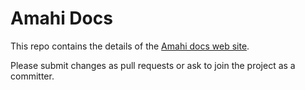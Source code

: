 Amahi Docs
==========

This repo contains the details of the [Amahi docs web site](http://docs.amahi.org/).

Please submit changes as pull requests or ask to join the project as a committer.
